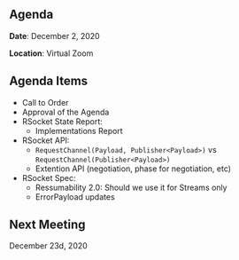 ## Agenda

**Date**: December 2, 2020

**Location**: Virtual Zoom


## Agenda Items

* Call to Order
* Approval of the Agenda
* RSocket State Report:
    * Implementations Report
* RSocket API:
    * `RequestChannel(Payload, Publisher<Payload>)` vs `RequestChannel(Publisher<Payload>)`
    * Extention API (negotiation, phase for negotiation, etc)
* RSocket Spec:
    * Ressumability 2.0: Should we use it for Streams only
    * ErrorPayload updates

## Next Meeting

December 23d, 2020
